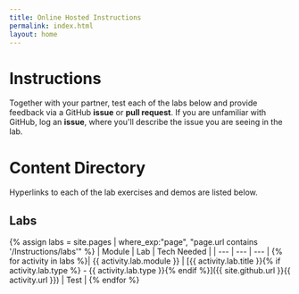 ```yaml
---
title: Online Hosted Instructions
permalink: index.html
layout: home
---
```

# Instructions

Together with your partner, test each of the labs below and provide feedback via a GitHub **issue** or **pull request**. If you are unfamiliar with GitHub, log an **issue**, where you'll describe the issue you are seeing in the lab.

# Content Directory

Hyperlinks to each of the lab exercises and demos are listed below.

## Labs

{% assign labs = site.pages | where_exp:"page", "page.url contains '/Instructions/labs'" %}
| Module | Lab | Tech Needed |
| --- | --- | --- | 
{% for activity in labs  %}| {{ activity.lab.module }} | [{{ activity.lab.title }}{% if activity.lab.type %} - {{ activity.lab.type }}{% endif %}]({{ site.github.url }}{{ activity.url }}) | Test |
{% endfor %}
